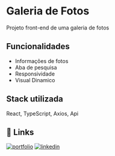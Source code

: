 # Galeria de Fotos

Projeto front-end de uma galeria de fotos

## Funcionalidades

- Informações de fotos
- Aba de pesquisa
- Responsividade
- Visual Dinamico

## Stack utilizada

React, TypeScript, Axios, Api

## 🔗 Links

[![portfolio](https://img.shields.io/badge/my_portfolio-000?style=for-the-badge&logo=ko-fi&logoColor=white)](https://daniloramosbr.github.io/portfolio/)
[![linkedin](https://img.shields.io/badge/linkedin-0A66C2?style=for-the-badge&logo=linkedin&logoColor=white)](https://www.linkedin.com/in/daniloramosbr)
